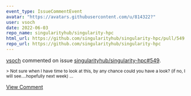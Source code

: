 ```yaml
---
event_type: IssueCommentEvent
avatar: "https://avatars.githubusercontent.com/u/814322?"
user: vsoch
date: 2022-06-03
repo_name: singularityhub/singularity-hpc
html_url: https://github.com/singularityhub/singularity-hpc/pull/549
repo_url: https://github.com/singularityhub/singularity-hpc
---
```


<a href='https://github.com/vsoch' target='_blank'>vsoch</a> commented on issue <a href='https://github.com/singularityhub/singularity-hpc/pull/549' target='_blank'>singularityhub/singularity-hpc#549</a>.

<small>> Not sure when I have time to look at this, by any chance could you have a look? (if no, I will see....hopefully next week)...</small>

<a href='https://github.com/singularityhub/singularity-hpc/pull/549' target='_blank'>View Comment</a>